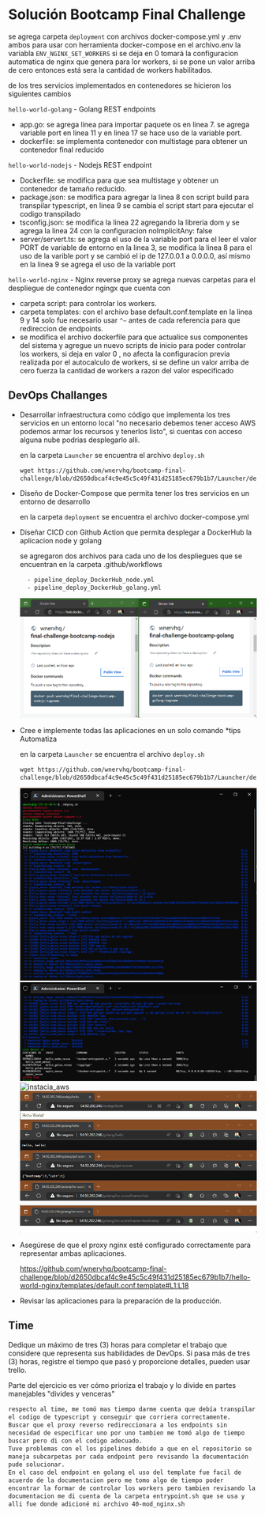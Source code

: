 # Solución Bootcamp Final Challenge

se agrega carpeta ``deployment`` con archivos docker-compose.yml y .env ambos para usar con herramienta docker-compose
en el archivo.env la variabla ``ENV_NGINX_SET_WORKERS`` si se deja en 0 tomará la configuracion automatica de nginx que genera para lor workers, si se pone un valor arriba de cero entonces está sera la cantidad de workers habilitados.


de los tres servicios implementados en contenedores se hicieron los siguientes cambios

`hello-world-golang` - Golang REST endpoints
- app.go: se agrega linea para importar paquete os en linea 7. se agrega variable port en linea 11 y en linea 17 se hace uso de la variable port.
- dockerfile: se implementa contenedor con multistage para obtener un contenedor final reducido

`hello-world-nodejs` - Nodejs REST endpoint
- Dockerfile: se modifica para que sea multistage y obtener un contenedor de tamaño reducido.
- package.json: se modifica para agregar la linea 8 con script build para transpilar typescript, en linea 9 se cambia el script start para ejecutar el codigo transpilado
- tsconfig.json: se modifica la linea 22 agregando la libreria dom y se agrega la linea 24 con la configuracion noImplicitAny: false
- server/servert.ts: se agrega el uso de la variable port para el leer el valor PORT de variable de entorno en la linea 3, se modifica la linea 8 para el uso de la varible port y se cambió el ip de 127.0.0.1 a 0.0.0.0, así mismo en la linea 9 se agrega el uso de la variable port

`hello-world-nginx` - Nginx reverse proxy
se agrega nuevas carpetas para el despliegue de contenedor ngingx que cuenta con 
- carpeta script: para controlar los workers.
- carpeta templates: con el archivo base default.conf.template  en la linea 9 y 14 solo fue necesario usar ``^~`` antes de cada referencia para que redireccion de endpoints.
- se modifica el archivo dockerfile para que actualice sus componentes del sistema y agregue un nuevo scripts de inicio para poder controlar los workers, si deja en valor 0 , no afecta la configuracion previa realizada por el autocalculo de workers, si se define un valor arriba de cero fuerza la cantidad de workers a razon del valor especificado

## DevOps Challanges

- Desarrollar infraestructura como código que implementa los tres servicios en un entorno local "no necesario debemos tener acceso AWS podemos armar los recursos y tenerlos listo", si cuentas con acceso alguna nube podrias desplegarlo alli.   

    en la carpeta ``Launcher`` se encuentra el archivo ``deploy.sh`` 
    
      wget https://github.com/wnervhq/bootcamp-final-challenge/blob/d2650dbcaf4c9e45c5c49f431d25185ec679b1b7/Launcher/deploy.sh

    

- Diseño de Docker-Compose que permita tener los tres servicios en un entorno de desarrollo
        
    en la carpeta ``deployment`` se encuentra el archivo docker-compose.yml

- Diseñar CICD con Github Action que permita desplegar a DockerHub la aplicacion node y golang  
    
    se agregaron dos archivos para cada uno de los despliegues que se encuentran en la carpeta .github/workflows
        
        - pipeline_deploy_DockerHub_node.yml
        - pipeline_deploy_DockerHub_golang.yml

    ![docker_hub](images/docker_hub.png)   

- Cree e implemente todas las aplicaciones en un solo comando *tips Automatiza

    en la carpeta ``Launcher`` se encuentra el archivo ``deploy.sh`` 
    
      wget https://github.com/wnervhq/bootcamp-final-challenge/blob/d2650dbcaf4c9e45c5c49f431d25185ec679b1b7/Launcher/deploy.sh

    ![deploy](images/deploy.sh.png)   
    ![deploy2](images/deploy2.sh.png)   
    ![instacia_aws](images/instacia_aws.png)   
    ![links_prueba](images/links_prueba.png)   

- Asegúrese de que el proxy nginx esté configurado correctamente para representar ambas aplicaciones.   

    https://github.com/wnervhq/bootcamp-final-challenge/blob/d2650dbcaf4c9e45c5c49f431d25185ec679b1b7/hello-world-nginx/templates/default.conf.template#L1:L18

- Revisar las aplicaciones para la preparación de la producción.


## Time

Dedique un máximo de tres (3) horas para completar el trabajo que considere que representa sus habilidades de DevOps. Si pasa más de tres (3) horas, registre el tiempo que pasó y proporcione detalles, pueden usar trello. 

Parte del ejercicio es ver cómo prioriza el trabajo y lo divide en partes manejables "divides y venceras"

    respecto al time, me tomó mas tiempo darme cuenta que debía transpilar el codigo de typescript y conseguir que corriera correctamente.
    Buscar que el proxy reverso redireccionara a los endpoints sin necesidad de especificar uno por uno tambien me tomó algo de tiempo buscar pero di con el codigo adecuado.
    Tuve problemas con el los pipelines debido a que en el repositorio se maneja subcarpetas por cada endpoint pero revisando la documentación pude solucionar.
    En el caso del endpoint en golang el uso del template fue facil de acuerdo de la documentacion pero me tomo algo de tiempo poder encontrar la formar de controlar los workers pero tambien revisando la documentacion me di cuenta de la carpeta entrypoint.sh que se usa y alli fue donde adicioné mi archivo 40-mod_nginx.sh